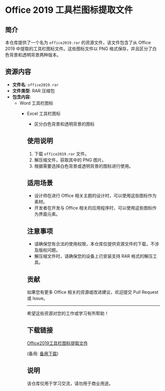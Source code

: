 # Office 2019 工具栏图标提取文件

## 简介
本仓库提供了一个名为 `office2019.rar` 的资源文件，该文件包含了从 Office 2019 中提取的工具栏图标文件。这些图标文件以 PNG 格式保存，并且区分了白色背景和透明背景两种版本。

## 资源内容
- **文件名**: `office2019.rar`
- **文件类型**: RAR 压缩包
- **包含内容**: 
  - Word 工具栏图标
    - Excel 工具栏图标
      - 区分白色背景和透明背景的图标

      ## 使用说明
      1. 下载 `office2019.rar` 文件。
      2. 解压缩文件，获取其中的 PNG 图片。
      3. 根据需要选择白色背景或透明背景的图标进行使用。

      ## 适用场景
      - 设计师在进行 Office 相关主题的设计时，可以使用这些图标作为素材。
      - 开发者在开发与 Office 相关的应用程序时，可以使用这些图标作为界面元素。

      ## 注意事项
      - 请确保您有合法的使用权限，本仓库仅提供资源文件的下载，不涉及版权问题。
      - 解压缩文件时，请确保您的设备上已安装支持 RAR 格式的解压工具。

      ## 贡献
      如果您有更多 Office 相关的资源或改进建议，欢迎提交 Pull Request 或 Issue。

      ---

      希望这些资源对您的工作或学习有所帮助！

      ## 下载链接
      [Office2019工具栏图标提取文件](https://pan.quark.cn/s/cb4d2e1d28de) 

      (备用: [备用下载](https://pan.baidu.com/s/13XPW2Zy-4uFLMsYErlP5Cg?pwd=1234))

      ## 说明

      该仓库仅用于学习交流，请勿用于商业用途。
